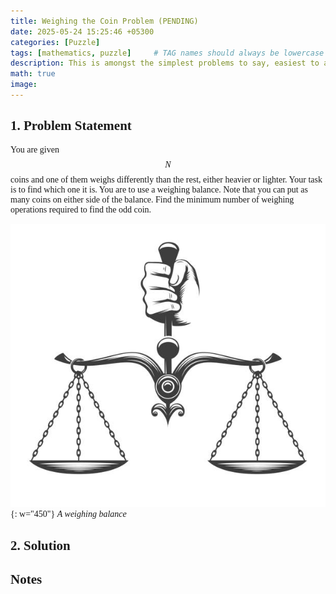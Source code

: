 ```yaml
---
title: Weighing the Coin Problem (PENDING)
date: 2025-05-24 15:25:46 +05300
categories: [Puzzle]
tags: [mathematics, puzzle]     # TAG names should always be lowercase
description: This is amongst the simplest problems to say, easiest to approach and yet somehow unsolvable at times.
math: true
image:
---
```


<div class="custom" markdown="1" style="font-family: Verdana">

## 1. Problem Statement

You are given $$N$$ coins and one of them weighs differently than the rest, either heavier or lighter. Your task is to find which one it is. You are to use a weighing balance. Note that you can put as many coins on either side of the balance. Find the minimum number of weighing operations required to find the odd coin.

![A weighing balance](/assets/img/WeighingTheCoins/weighingBalance.jpg){: w="450"}
_A weighing balance_

## 2. Solution



## Notes

</div>
